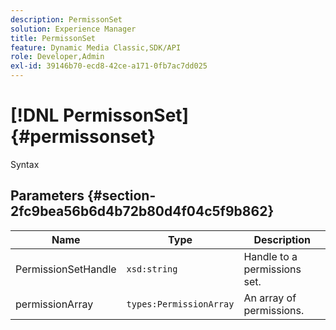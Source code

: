 ```yaml
---
description: PermissonSet
solution: Experience Manager
title: PermissonSet
feature: Dynamic Media Classic,SDK/API
role: Developer,Admin
exl-id: 39146b70-ecd8-42ce-a171-0fb7ac7dd025
---
```

# [!DNL PermissonSet]{#permissonset}

 Syntax 

## Parameters {#section-2fc9bea56b6d4b72b80d4f04c5f9b862}

|  Name  | Type  | Description  |
|---|---|---|
|  PermissionSetHandle  | `xsd:string`  | Handle to a permissions set.  |
|  permissionArray  | `types:PermissionArray`  | An array of permissions.  |
